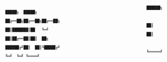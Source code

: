                                                                   ██████╗  █████╗  █████╗
                                                                  ██╔══██╗██╔══██╗██╔══██╗
                                                                  ██║  ██║███████║██   ╚═╝
                                                                  ██║  ██║██╔══██║██║  ██╗
                                                                  ██████╔╝██║  ██║╚█████╔╝
                                                                  ╚═════╝ ╚═╝  ╚═╝ ╚════╝ 
                                                                    
